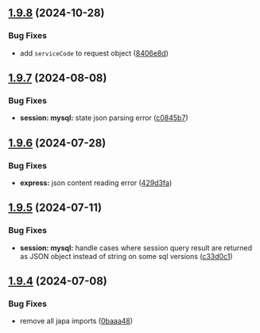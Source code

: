 ## [1.9.8](https://github.com/ephrimlawrence/ananse/compare/v1.9.7...v1.9.8) (2024-10-28)


### Bug Fixes

* add `serviceCode` to request object ([8406e8d](https://github.com/ephrimlawrence/ananse/commit/8406e8d1703eb19240529cb4bee1970e4452e5a4))



## [1.9.7](https://github.com/ephrimlawrence/ananse/compare/v1.9.6...v1.9.7) (2024-08-08)


### Bug Fixes

* **session: mysql:** state json parsing error ([c0845b7](https://github.com/ephrimlawrence/ananse/commit/c0845b71284831a7330aaafcfe58903797e7f36f))



## [1.9.6](https://github.com/ephrimlawrence/ananse/compare/v1.9.5...v1.9.6) (2024-07-28)


### Bug Fixes

* **express:** json content reading error ([429d3fa](https://github.com/ephrimlawrence/ananse/commit/429d3fac74b2e0027723805ddfd9221273f2114c))



## [1.9.5](https://github.com/ephrimlawrence/ananse/compare/v1.9.4...v1.9.5) (2024-07-11)


### Bug Fixes

* **session: mysql:** handle cases where session query result are returned as JSON object instead of string on some sql versions ([c33d0c1](https://github.com/ephrimlawrence/ananse/commit/c33d0c1d5f7db20f318d298ce6db313f610ef2f7))



## [1.9.4](https://github.com/ephrimlawrence/ananse/compare/v1.9.3...v1.9.4) (2024-07-08)


### Bug Fixes

* remove all japa imports ([0baaa48](https://github.com/ephrimlawrence/ananse/commit/0baaa48368bc93d91d2db3c15540dff0233e5d03))



